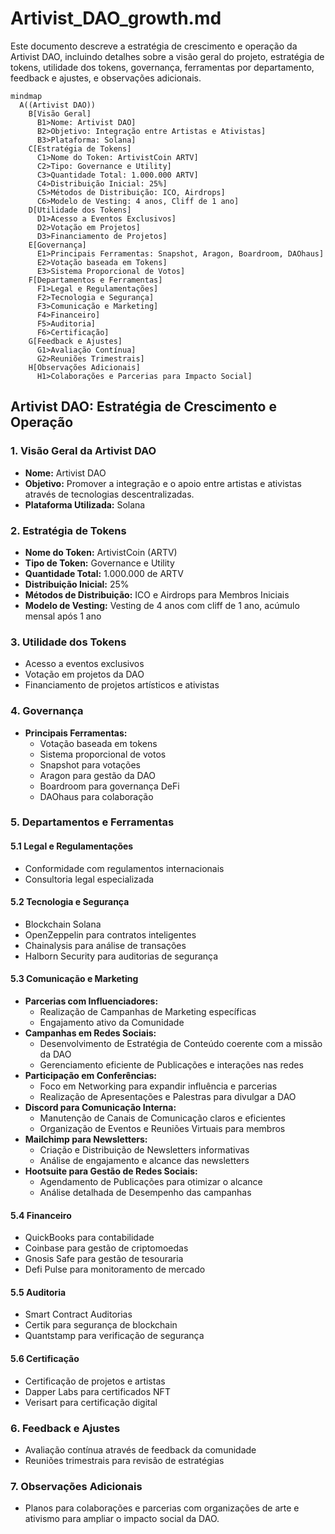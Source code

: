 # Artivist_DAO_growth.md

Este documento descreve a estratégia de crescimento e operação da Artivist DAO, incluindo detalhes sobre a visão geral do projeto, estratégia de tokens, utilidade dos tokens, governança, ferramentas por departamento, feedback e ajustes, e observações adicionais.

```mermaid
mindmap
  A((Artivist DAO))
    B[Visão Geral]
      B1>Nome: Artivist DAO]
      B2>Objetivo: Integração entre Artistas e Ativistas]
      B3>Plataforma: Solana]
    C[Estratégia de Tokens]
      C1>Nome do Token: ArtivistCoin ARTV]
      C2>Tipo: Governance e Utility]
      C3>Quantidade Total: 1.000.000 ARTV]
      C4>Distribuição Inicial: 25%]
      C5>Métodos de Distribuição: ICO, Airdrops]
      C6>Modelo de Vesting: 4 anos, Cliff de 1 ano]
    D[Utilidade dos Tokens]
      D1>Acesso a Eventos Exclusivos]
      D2>Votação em Projetos]
      D3>Financiamento de Projetos]
    E[Governança]
      E1>Principais Ferramentas: Snapshot, Aragon, Boardroom, DAOhaus]
      E2>Votação baseada em Tokens]
      E3>Sistema Proporcional de Votos]
    F[Departamentos e Ferramentas]
      F1>Legal e Regulamentações]
      F2>Tecnologia e Segurança]
      F3>Comunicação e Marketing]
      F4>Financeiro]
      F5>Auditoria]
      F6>Certificação]
    G[Feedback e Ajustes]
      G1>Avaliação Contínua]
      G2>Reuniões Trimestrais]
    H[Observações Adicionais]
      H1>Colaborações e Parcerias para Impacto Social]

```

## Artivist DAO: Estratégia de Crescimento e Operação
### 1. Visão Geral da Artivist DAO
- **Nome:** Artivist DAO
- **Objetivo:** Promover a integração e o apoio entre artistas e ativistas através de tecnologias descentralizadas.
- **Plataforma Utilizada:** Solana

### 2. Estratégia de Tokens
- **Nome do Token:** ArtivistCoin (ARTV)
- **Tipo de Token:** Governance e Utility
- **Quantidade Total:** 1.000.000 de ARTV
- **Distribuição Inicial:** 25%
- **Métodos de Distribuição:** ICO e Airdrops para Membros Iniciais
- **Modelo de Vesting:** Vesting de 4 anos com cliff de 1 ano, acúmulo mensal após 1 ano

### 3. Utilidade dos Tokens
- Acesso a eventos exclusivos
- Votação em projetos da DAO
- Financiamento de projetos artísticos e ativistas

### 4. Governança
- **Principais Ferramentas:**
  - Votação baseada em tokens
  - Sistema proporcional de votos
  - Snapshot para votações
  - Aragon para gestão da DAO
  - Boardroom para governança DeFi
  - DAOhaus para colaboração

### 5. Departamentos e Ferramentas
#### 5.1 Legal e Regulamentações
- Conformidade com regulamentos internacionais
- Consultoria legal especializada

#### 5.2 Tecnologia e Segurança
- Blockchain Solana
- OpenZeppelin para contratos inteligentes
- Chainalysis para análise de transações
- Halborn Security para auditorias de segurança

#### 5.3 Comunicação e Marketing
- **Parcerias com Influenciadores:**
  - Realização de Campanhas de Marketing específicas
  - Engajamento ativo da Comunidade
- **Campanhas em Redes Sociais:**
  - Desenvolvimento de Estratégia de Conteúdo coerente com a missão da DAO
  - Gerenciamento eficiente de Publicações e interações nas redes
- **Participação em Conferências:**
  - Foco em Networking para expandir influência e parcerias
  - Realização de Apresentações e Palestras para divulgar a DAO
- **Discord para Comunicação Interna:**
  - Manutenção de Canais de Comunicação claros e eficientes
  - Organização de Eventos e Reuniões Virtuais para membros
- **Mailchimp para Newsletters:**
  - Criação e Distribuição de Newsletters informativas
  - Análise de engajamento e alcance das newsletters
- **Hootsuite para Gestão de Redes Sociais:**
  - Agendamento de Publicações para otimizar o alcance
  - Análise detalhada de Desempenho das campanhas

#### 5.4 Financeiro
- QuickBooks para contabilidade
- Coinbase para gestão de criptomoedas
- Gnosis Safe para gestão de tesouraria
- Defi Pulse para monitoramento de mercado

#### 5.5 Auditoria
- Smart Contract Auditorias
- Certik para segurança de blockchain
- Quantstamp para verificação de segurança

#### 5.6 Certificação
- Certificação de projetos e artistas
- Dapper Labs para certificados NFT
- Verisart para certificação digital

### 6. Feedback e Ajustes
- Avaliação contínua através de feedback da comunidade
- Reuniões trimestrais para revisão de estratégias

### 7. Observações Adicionais
- Planos para colaborações e parcerias com organizações de arte e ativismo para ampliar o impacto social da DAO.